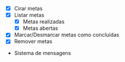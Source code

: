- [x] Cirar metas
- [x] Listar metas
   - [x] Metas realizadas
   - [x] Metas abertas
- [x] Marcar/Desmarcar metas como concluídas
- [x] Remover metas
- Sistema de mensagens